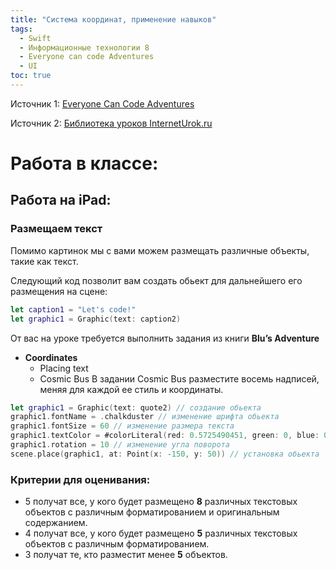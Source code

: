 ```yaml
---
title: "Система координат, применение навыков"
tags:
  - Swift
  - Информационные технологии 8
  - Everyone can code Adventures
  - UI
toc: true
---
```

Источник 1: [Everyone Can Code Adventures](https://apple.co/everyonecancode-adventures)

Источник 2: [Библиотека уроков InternetUrok.ru](https://interneturok.ru/lesson/algebra/7-klass/effektivnye-kursy/koordinatnaya-ploskost-chast-1-sistemy-koordinat-i-ih-vidy)

# Работа в классе:
## Работа на iPad:
### Размещаем текст
Помимо картинок мы с вами можем размещать различные объекты, такие как текст.

Следующий код позволит вам создать обьект для дальнейшего его размещения на сцене:

```swift
let caption1 = "Let's code!"
let graphic1 = Graphic(text: caption2)
```

От вас на уроке требуется выполнить задания из книги **Blu’s Adventure**
- **Coordinates** ​
	- Placing text
	- Cosmic Bus
В задании Cosmic Bus разместите восемь надписей, меняя для каждой ее стиль и координаты. 
```swift
let graphic1 = Graphic(text: quote2) // создание обьекта
graphic1.fontName = .chalkduster // изменение шрифта обьекта
graphic1.fontSize = 60 // изменение размера текста
graphic1.textColor = #colorLiteral(red: 0.5725490451, green: 0, blue: 0.2313725501, alpha: 1) // изменение цвета текста
graphic1.rotation = 10 // изменение угла поворота
scene.place(graphic1, at: Point(x: -150, y: 50)) // установка обьекта
```

### Критерии для оценивания:
- 5 получат все, у кого будет размещено **8** различных текстовых объектов с различным форматированием и оригинальным содержанием. 
- 4 получат все, у кого будет размещено **5** различных текстовых объектов с различным форматированием. 
- 3 получат те, кто разместит менее **5** объектов. 
 
